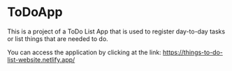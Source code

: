 # ToDoApp

This is a project of a ToDo List App that is used to register day-to-day tasks or list things that are needed to do.

You can access the application by clicking at the link: https://things-to-do-list-website.netlify.app/
